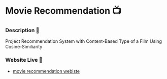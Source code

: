 # Movie Recommendation 📺

### Description 📰
Project Recommendation System with Content-Based Type of a Film Using Cosine-Similiarity

### Website Live 🚀
- [movie recommendation webiste]()
